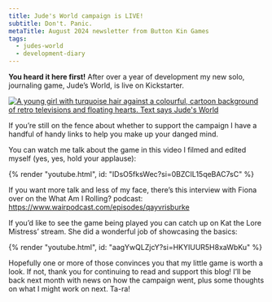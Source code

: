 ```yaml
---
title: Jude's World campaign is LIVE!
subtitle: Don't. Panic.
metaTitle: August 2024 newsletter from Button Kin Games
tags:
  - judes-world
  - development-diary
---
```


<p>
    <b>You heard it here first!</b> After over a year of development my new solo, journaling game, Jude’s World, is live on Kickstarter.
</p>
<a href="https://www.kickstarter.com/projects/buttonkin/judes-world" target="_blank">
    <img src="/assets/images/newsletter/judes_world_ks.png" alt="A young girl with turquoise hair against a colourful, cartoon background of retro televisions and floating hearts. Text says Jude's World">
</a>
<p>
    If you’re still on the fence about whether to support the campaign I have a handful of handy links to help you make up your danged mind.
</p><p>
    You can watch me talk about the game in this video I filmed and edited myself (yes, yes, hold your applause):
</p>

{% render "youtube.html", id: "IDsO5fksWec?si=0BZCIL15qeBAC7sC" %}

<p>
    If you want more talk and less of my face, there’s this interview with Fiona over on the What Am I Rolling? podcast: <a href="https://www.wairpodcast.com/episodes/qayvrisburke" target="_blank">https://www.wairpodcast.com/episodes/qayvrisburke</a>
</p><p>
    If you’d like to see the game being played you can catch up on Kat the Lore Mistress’ stream. She did a wonderful job of showcasing the basics:
</p>

{% render "youtube.html", id: "aagYwQLZjcY?si=HKYIUUR5H8xaWbKu" %}

<p>
    Hopefully one or more of those convinces you that my little game is worth a look. If not, thank you for continuing to read and support this blog! I’ll be back next month with news on how the campaign went, plus some thoughts on what I might work on next. Ta-ra!
</p>
